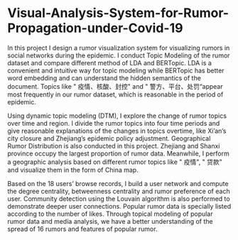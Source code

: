# Visual-Analysis-System-for-Rumor-Propagation-under-Covid-19

In this project I design a rumor visualization system for visualizing rumors in social networks during the epidemic. I conduct Topic Modeling of the rumor dataset and compare different method of LDA and BERTopic. LDA is a convenient and intuitive way for topic modeling while BERTopic has better word embedding and can understand the hidden semantics of the document. Topics like " 疫情、核酸、封控" and " 警方、平台、处罚“appear most frequently in our rumor dataset, which is reasonable in the period of epidemic.

Using dynamic topic modeling (DTM), I explore the change of rumor topics over time and region. I divide the rumor topics into four time periods and give reasonable explanations of the changes in topics overtime, like Xi’an’s city closure and Zhejiang’s epidemic policy adjustment. Geographical Rumor Distribution is also conducted in this project. Zhejiang and Shanxi province occupy the largest proportion of rumor data. Meanwhile, I perform a geographic analysis based on different rumor topics like " 疫情", " 贷款" and visualize them in the form of China map.

Based on the 18 users’ browse records, I build a user network and compute the degree centrality, betweenness centrality and rumor preference of each user. Community detection using the Louvain algorithm is also performed to demonstrate deeper user connections. Popular rumor data is specially listed according to the number of likes. Through topical modeling of popular rumor data and media analysis, we have a better understanding of the spread of
16 rumors and features of popular rumor.

